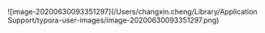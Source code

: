 ![image-20200630093351297](/Users/changxin.cheng/Library/Application Support/typora-user-images/image-20200630093351297.png)

